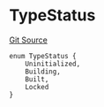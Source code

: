 # TypeStatus
[Git Source](https://github.com/metacontract/mc/blob/20ed737f21a46d89afffe1322a75b1ecfcacff9a/src/devkit/types/TypeGuard.sol)


```solidity
enum TypeStatus {
    Uninitialized,
    Building,
    Built,
    Locked
}
```

